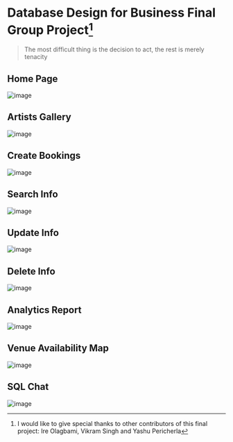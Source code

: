 # Database Design for Business Final Group Project[^1]
>  The most difficult thing is the decision to act, the rest is merely tenacity
## Home Page
![image](https://github.com/user-attachments/assets/40e9925c-3602-41f2-aea7-2c39b50a407e)
## Artists Gallery
![image](https://github.com/user-attachments/assets/ee2f56e5-07fb-4c39-a87f-ed7d06862a16)
## Create Bookings
![image](https://github.com/user-attachments/assets/7e0b64d4-244e-4007-9149-2f2984ae9d24)
## Search Info
![image](https://github.com/user-attachments/assets/376d52bb-6dc0-4421-8e90-9c39a311f265)
## Update Info
![image](https://github.com/user-attachments/assets/95ed7a6c-3344-4514-ac57-b7e09ca13195)
## Delete Info
![image](https://github.com/user-attachments/assets/aa4f7f71-bb26-4698-910a-f19e1dcbdcee)
## Analytics Report
![image](https://github.com/user-attachments/assets/9bd2a0d8-f64f-4d84-943b-74cd4d8bf3a3)
## Venue Availability Map
![image](https://github.com/user-attachments/assets/79123dbe-f01b-45dd-9daa-60313aedc686)
## SQL Chat
![image](https://github.com/user-attachments/assets/a0d710ea-4bb8-4dc9-ba70-be9f6540a273)

[^1]: I would like to give special thanks to other contributors of this final project: Ire Olagbami, Vikram Singh and Yashu Pericherla
